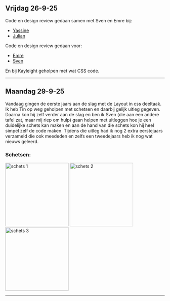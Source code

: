 ## Vrijdag 26-9-25
Code en design review gedaan samen met Sven en Emre bij:
- [Yassine](https://github.com/yassineAk1/the-client-website/issues/8)
- [Julian](https://github.com/JulianDavelaar/the-client-website/issues/3)

Code en design review gedaan voor:
- [Emre](https://github.com/EmreBahar0912/the-client-website/issues/6)
- [Sven](https://github.com/Svenvandijk22/the-client-website/issues/8)

En bij Kayleight geholpen met wat CSS code.

*** 

## Maandag 29-9-25
Vandaag gingen de eerste jaars aan de slag met de Layout in css deeltaak. Ik heb Tin op weg geholpen met schetsen en daarbij gelijk uitleg gegeven. Daarna kon hij zelf verder aan de slag en ben ik Sven (die aan een andere tafel zat, maar mij riep om hulp) gaan helpen met uitleggen hoe je een duidelijke schets kan maken en aan de hand van die schets kon hij heel simpel zelf de code maken. Tijdens die uitleg had ik nog 2 extra eerstejaars verzameld die ook meededen en zelfs een tweedejaars heb ik nog wat nieuws geleerd.

### Schetsen:
<img src="/assets/schets1.jpeg" alt="schets 1" width="200">
<img src="/assets/schets2.jpeg" alt="schets 2" width="200">
<img src="/assets/schets3.jpeg" alt="schets 3" width="200">

*** 

